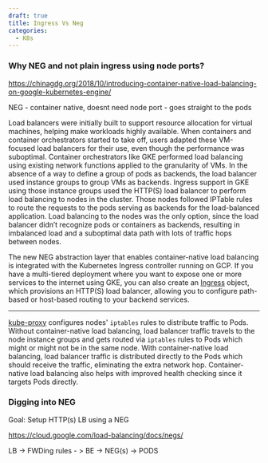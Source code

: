 ```yaml
---
draft: true
title: Ingress Vs Neg
categories:
  - K8s
---
```



### Why NEG and not plain ingress using node ports?



https://chinagdg.org/2018/10/introducing-container-native-load-balancing-on-google-kubernetes-engine/

NEG - container native, doesnt need node port - goes straight to the pods



Load balancers were initially built to support resource allocation for virtual machines, helping make workloads highly available. When containers and container orchestrators started to take off, users adapted these VM-focused load balancers for their use, even though the performance was suboptimal. Container orchestrators like GKE performed load balancing using existing network functions applied to the granularity of VMs. In the absence of a way to define a group of pods as backends, the load balancer used instance groups to group VMs as backends. Ingress support in GKE using those instance groups used the HTTP(S) load balancer to perform load balancing to nodes in the cluster. Those nodes followed IPTable rules to route the requests to the pods serving as backends for the load-balanced application. Load balancing to the nodes was the only option, since the load balancer didn’t recognize pods or containers as backends, resulting in imbalanced load and a suboptimal data path with lots of traffic hops between nodes.

The new NEG abstraction layer that enables container-native load balancing is integrated with the Kubernetes Ingress controller running on GCP. If you have a multi-tiered deployment where you want to expose one or more services to the internet using GKE, you can also create an [Ingress](https://kubernetes.io/docs/concepts/services-networking/ingress/) object, which provisions an HTTP(S) load balancer, allowing you to configure path-based or host-based routing to your backend services.

----



[kube-proxy](https://kubernetes.io/docs/reference/command-line-tools-reference/kube-proxy/) configures nodes' `iptables` rules to distribute traffic to Pods. Without container-native load balancing, load balancer traffic travels to the node instance groups and gets routed via `iptables` rules to Pods which might or might not be in the same node. With container-native load balancing, load balancer traffic is distributed directly to the Pods which should receive the traffic, eliminating the extra network hop. Container-native load balancing also helps with improved health checking since it targets Pods directly.



### Digging into NEG 

Goal: Setup HTTP(s) LB using a NEG

https://cloud.google.com/load-balancing/docs/negs/

LB -> FWDing rules - > BE -> NEG(s) -> PODS



